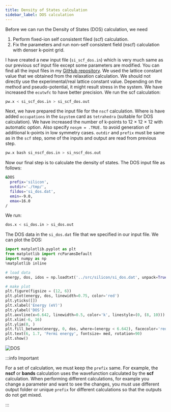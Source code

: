 ```yaml
---
title: Density of States calculation
sidebar_label: DOS calculation
---
```


Before we can run the Density of States (DOS) calculation, we need

1. Perform fixed-ion self consistent filed (scf) calculation.
2. Fix the parameters and run non-self consistent field (nscf) calculation with
denser k-point grid.

I have created a new input file (`si_scf_dos.in`) which is very much same as our
previous scf input file except some parameters are modified. You can find all
the input files in my [GitHub repository](https://github.com/pranabdas/qe-dft/).
We used the lattice constant value that we obtained from the relaxation
calculation. We should not directly use the experimental/real lattice constant
value. Depending on the method and pseudo-potential, it might result stress in
the system. We have increased the `ecutwfc` to have better precision. We run the
scf calculation:

```bash
pw.x < si_scf_dos.in > si_scf_dos.out
```

Next, we have prepared the input file for the `nscf` calculation. Where is have
added `occupations` in the `&system` card as `tetrahedra` (suitable for DOS
calculation). We have increased the number of k-points to 12 × 12 × 12 with
automatic option. Also specify `nosym = .TRUE.` to avoid generation of
additional k-points in low symmetry cases. `outdir` and `prefix` must be same as
in the `scf` step, some of the inputs and output are read from previous step.

```bash
pw.x bash si_nscf_dos.in > si_nscf_dos.out
```

Now our final step is to calculate the density of states. The DOS input file as
follows:
```bash title="src/silicon/si_dos.in"
&DOS
  prefix='silicon',
  outdir='./tmp/',
  fildos='si_dos.dat',
  emin=-9.0,
  emax=16.0
/
```

We run:
```bash
dos.x < si_dos.in > si_dos.out
```
The DOS data in the `si_dos.dat` file that we specified in our input file. We
can plot the DOS:

```python title="notebooks/silicon-dos.ipynb"
import matplotlib.pyplot as plt
from matplotlib import rcParamsDefault
import numpy as np
%matplotlib inline

# load data
energy, dos, idos = np.loadtxt('../src/silicon/si_dos.dat', unpack=True)

# make plot
plt.figure(figsize = (12, 6))
plt.plot(energy, dos, linewidth=0.75, color='red')
plt.yticks([])
plt.xlabel('Energy (eV)')
plt.ylabel('DOS')
plt.axvline(x=6.642, linewidth=0.5, color='k', linestyle=(0, (8, 10)))
plt.xlim(-6, 16)
plt.ylim(0, )
plt.fill_between(energy, 0, dos, where=(energy < 6.642), facecolor='red', alpha=0.25)
plt.text(6, 1.7, 'Fermi energy', fontsize= med, rotation=90)
plt.show()
```

![DOS](/img/silicon-dos.png)

:::info Important

For a set of calculation, we must keep the `prefix` same. For example, the
**nscf** or **bands** calculation uses the wavefunction calculated by the
**scf** calculation. When performing different calculations, for example you
change a parameter and want to see the changes, you must use different output
folder or unique `prefix` for different calculations so that the outputs do not
get mixed.

:::
